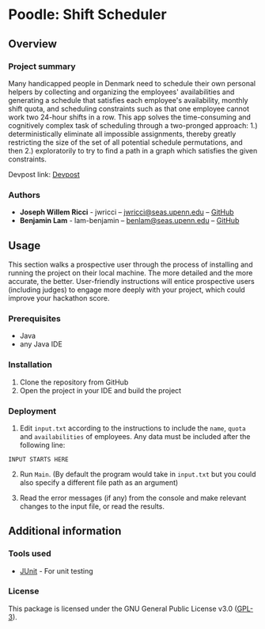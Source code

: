 # Poodle: Shift Scheduler

## Overview

### Project summary

Many handicapped people in Denmark need to schedule their own personal
helpers by collecting and organizing the employees' availabilities and generating
a schedule that satisfies each employee's availability, monthly shift quota, and
scheduling constraints such as that one employee cannot work two 24-hour shifts in a row.
This app solves the time-consuming and cognitively complex task of scheduling through a
two-pronged approach: 1.) deterministically eliminate all impossible assignments, thereby
greatly restricting the size of the set of all potential schedule permutations, and then
2.) exploratorily to try to find a path in a graph which satisfies the given constraints.

Devpost link: [Devpost](https://devpost.com/software/poodle-scheduler)

### Authors

* **Joseph Willem Ricci** - jwricci – jwricci@seas.upenn.edu – [GitHub](https://github.com/Joseph-Willem-Ricci)
* **Benjamin Lam** - lam-benjamin – benlam@seas.upenn.edu – [GitHub](https://github.com/lam-benjamin)

## Usage

This section walks a prospective user through the process of installing and running the project on their local machine. The more detailed and the more accurate, the better. User-friendly instructions will entice prospective users (including judges) to engage more deeply with your project, which could improve your hackathon score.

### Prerequisites

- Java
- any Java IDE

### Installation

1. Clone the repository from GitHub
2. Open the project in your IDE and build the project

### Deployment

1. Edit `input.txt` according to the instructions to include the `name`, `quota` and `availabilities` of employees.
Any data must be included after the following line: 
```
INPUT STARTS HERE
```
 
2. Run `Main`. (By default the program would take in `input.txt` but you could also specify a different file path as an argument)

3. Read the error messages (if any) from the console and make relevant changes to the input file, or read the results.

## Additional information

### Tools used
* [JUnit](https://junit.org/junit4/) - For unit testing


### License

This package is licensed under the GNU General Public License v3.0 (<a href="https://choosealicense.com/licenses/gpl-3.0/" target="_blank">GPL-3</a>).